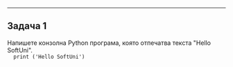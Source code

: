 ---
<h2> Задача 1</h2>
Напишете конзолна Python програма, която отпечатва текста "Hello SoftUni".
<code>
  print ('Hello SoftUni')
</code>
